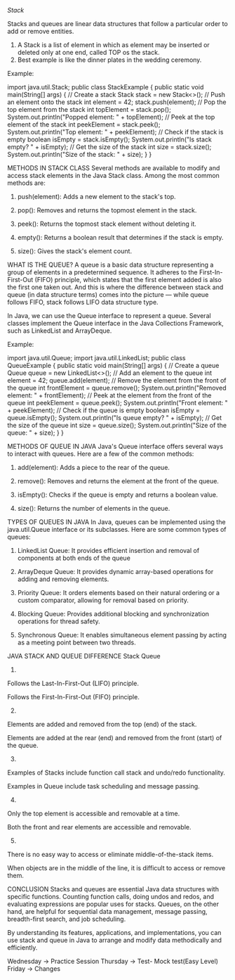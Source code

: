 *Stack*

Stacks and queues are linear data structures that follow a particular order to add or remove entities.
1. A Stack is a list of element in which as element may be inserted or deleted only at one end, called TOP os the stack.
2. Best example is like the dinner plates in the wedding ceremony.

Example:

import java.util.Stack;
public class StackExample {
    public static void main(String[] args) {
        // Create a stack
        Stack<Integer> stack = new Stack<>();
        // Push an element onto the stack
        int element = 42;
        stack.push(element);
        // Pop the top element from the stack
        int topElement = stack.pop();
        System.out.println("Popped element: " + topElement);
        // Peek at the top element of the stack
        int peekElement = stack.peek();
        System.out.println("Top element: " + peekElement);
        // Check if the stack is empty
        boolean isEmpty = stack.isEmpty();
        System.out.println("Is stack empty? " + isEmpty);
        // Get the size of the stack
        int size = stack.size();
        System.out.println("Size of the stack: " + size);
    }
}

METHODS IN STACK CLASS
Several methods are available to modify and access stack elements in the Java Stack class. Among the most common methods are:

1. push(element): Adds a new element to the stack's top.

2. pop(): Removes and returns the topmost element in the stack.

3. peek(): Returns the topmost stack element without deleting it.

4. empty(): Returns a boolean result that determines if the stack is empty.

5. size(): Gives the stack's element count.



WHAT IS THE QUEUE?
A queue is a basic data structure representing a group of elements in a predetermined sequence. It adheres to the First-In-First-Out (FIFO) principle, which states that the first element added is also the first one taken out. And this is where the difference between stack and queue (in data structure terms) comes into the picture — while queue follows FIFO, stack follows LIFO data structure type.

In Java, we can use the Queue interface to represent a queue. Several classes implement the Queue interface in the Java Collections Framework, such as LinkedList and ArrayDeque.

Example:

import java.util.Queue;
import java.util.LinkedList;
public class QueueExample {
    public static void main(String[] args) {
        // Create a queue
        Queue<Integer> queue = new LinkedList<>();
        // Add an element to the queue
        int element = 42;
        queue.add(element);
        // Remove the element from the front of the queue
        int frontElement = queue.remove();
        System.out.println("Removed element: " + frontElement);
        // Peek at the element from the front of the queue
        int peekElement = queue.peek();
        System.out.println("Front element: " + peekElement);
        // Check if the queue is empty
        boolean isEmpty = queue.isEmpty();
        System.out.println("Is queue empty? " + isEmpty);
        // Get the size of the queue
        int size = queue.size();
        System.out.println("Size of the queue: " + size);
    }
}

METHODS OF QUEUE IN JAVA
Java's Queue interface offers several ways to interact with queues. Here are a few of the common methods:

1. add(element): Adds a piece to the rear of the queue.

2. remove(): Removes and returns the element at the front of the queue.

3. isEmpty(): Checks if the queue is empty and returns a boolean value.

4. size(): Returns the number of elements in the queue.


TYPES OF QUEUES IN JAVA
In Java, queues can be implemented using the java.util.Queue interface or its subclasses. Here are some common types of queues:

1. LinkedList Queue: It provides efficient insertion and removal of components at both ends of the queue

2. ArrayDeque Queue: It provides dynamic array-based operations for adding and removing elements.

3. Priority Queue: It orders elements based on their natural ordering or a custom comparator, allowing for removal based on priority.

4. Blocking Queue: Provides additional blocking and synchronization operations for thread safety.

5. Synchronous Queue: It enables simultaneous element passing by acting as a meeting point between two threads.


JAVA STACK AND QUEUE DIFFERENCE
Stack
Queue

1.

Follows the Last-In-First-Out (LIFO) principle.

Follows the First-In-First-Out (FIFO) principle.

2.

Elements are added and removed from the top (end) of the stack.

Elements are added at the rear (end) and removed from the front (start) of the queue.

3.

Examples of Stacks include function call stack and undo/redo functionality.

Examples in Queue include task scheduling and message passing.

4.

Only the top element is accessible and removable at a time.

Both the front and rear elements are accessible and removable.

5.

There is no easy way to access or eliminate middle-of-the-stack items.

When objects are in the middle of the line, it is difficult to access or remove them.


CONCLUSION
Stacks and queues are essential Java data structures with specific functions. Counting function calls, doing undos and redos, and evaluating expressions are popular uses for stacks. Queues, on the other hand, are helpful for sequential data management, message passing, breadth-first search, and job scheduling.

By understanding its features, applications, and implementations, you can use stack and queue in Java to arrange and modify data methodically and efficiently.


Wednesday -> Practice Session
Thursday -> Test- Mock test(Easy Level)
Friday -> Changes